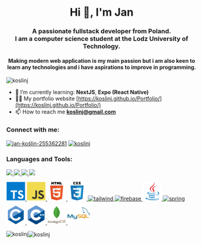 <h1 align="center">Hi 👋, I'm Jan</h1>
<h3 align="center">A passionate fullstack developer from Poland.<br/>I am a computer science student at the Lodz University of Technology.</h3>
<h4 align="center">Making modern web application is my main passion but i am also keen to learn any technologies and i have aspirations to improve in programming.</h4>

<p align="left"> <img src="https://komarev.com/ghpvc/?username=koslinj&label=Profile%20views&color=0e75b6&style=flat" alt="koslinj" /> </p>

- 🌱 I’m currently learning: **NextJS**,  **Expo (React Native)**
- 👨‍💻 My portfolio website [https://koslinj.github.io/Portfolio/](https://koslinj.github.io/Portfolio/)
- 📫 How to reach me **koslinj@gmail.com**

<h3 align="left">Connect with me:</h3>
<p align="left">
<a href="https://linkedin.com/in/jan-koślin-255362281" target="blank"><img align="center" src="https://raw.githubusercontent.com/rahuldkjain/github-profile-readme-generator/master/src/images/icons/Social/linked-in-alt.svg" alt="jan-koślin-255362281" height="40" width="40" /></a>
<a href="https://www.leetcode.com/koslinj" target="blank"><img align="center" src="https://raw.githubusercontent.com/rahuldkjain/github-profile-readme-generator/master/src/images/icons/Social/leet-code.svg" alt="koslinj" height="40" width="40" /></a>
</p>

<h3 align="left">Languages and Tools:</h3>
<a href="https://nextjs.org/" target="_blank" rel="noreferrer">
  <img src="https://img.shields.io/badge/Next-black?style=for-the-badge&logo=next.js&logoColor=white" />
</a>
<a href="https://reactjs.org/" target="_blank" rel="noreferrer">
  <img src="https://img.shields.io/badge/react-%2320232a.svg?style=for-the-badge&logo=react&logoColor=%2361DAFB" />
</a>
<a href="https://nodejs.org" target="_blank" rel="noreferrer">
  <img src="https://img.shields.io/badge/node.js-6DA55F?style=for-the-badge&logo=node.js&logoColor=white" />
</a>
<a href="https://expressjs.com" target="_blank" rel="noreferrer">
  <img src="https://img.shields.io/badge/express.js-%23404d59.svg?style=for-the-badge&logo=express&logoColor=%2361DAFB)" />
</a>
<p align="left"> 
  <a href="https://www.typescriptlang.org/" target="_blank" rel="noreferrer"> 
    <img src="https://raw.githubusercontent.com/devicons/devicon/master/icons/typescript/typescript-original.svg" alt="typescript" width="50" height="50"/> 
  </a> 
  <a href="https://developer.mozilla.org/en-US/docs/Web/JavaScript" target="_blank" rel="noreferrer"> 
    <img src="https://raw.githubusercontent.com/devicons/devicon/master/icons/javascript/javascript-original.svg" alt="javascript" width="50" height="50"/> 
  </a> 
  <a href="https://www.w3.org/html/" target="_blank" rel="noreferrer"> 
    <img src="https://raw.githubusercontent.com/devicons/devicon/master/icons/html5/html5-original-wordmark.svg" alt="html5" width="50" height="50"/> 
  </a> 
  <a href="https://www.w3schools.com/css/" target="_blank" rel="noreferrer"> 
    <img src="https://raw.githubusercontent.com/devicons/devicon/master/icons/css3/css3-original-wordmark.svg" alt="css3" width="50" height="50"/> 
  </a>
  <a href="https://tailwindcss.com/" target="_blank" rel="noreferrer"> 
    <img src="https://www.vectorlogo.zone/logos/tailwindcss/tailwindcss-icon.svg" alt="tailwind" width="50" height="50"/> 
  </a> 
  <a href="https://firebase.google.com/" target="_blank" rel="noreferrer"> 
    <img src="https://www.vectorlogo.zone/logos/firebase/firebase-icon.svg" alt="firebase" width="50" height="50"/> 
  </a> 
  <a href="https://www.java.com" target="_blank" rel="noreferrer"> 
    <img src="https://raw.githubusercontent.com/devicons/devicon/master/icons/java/java-original.svg" alt="java" width="50" height="50"/> 
  </a>
  <a href="https://spring.io/" target="_blank" rel="noreferrer"> 
    <img src="https://www.vectorlogo.zone/logos/springio/springio-icon.svg" alt="spring" width="50" height="50"/> 
  </a> 
  <a href="https://www.cprogramming.com/" target="_blank" rel="noreferrer"> 
    <img src="https://raw.githubusercontent.com/devicons/devicon/master/icons/c/c-original.svg" alt="c" width="50" height="50"/>
  </a> 
  <a href="https://www.w3schools.com/cpp/" target="_blank" rel="noreferrer"> 
    <img src="https://raw.githubusercontent.com/devicons/devicon/master/icons/cplusplus/cplusplus-original.svg" alt="cplusplus" width="50" height="50"/> 
  </a> 
  <a href="https://www.mongodb.com/" target="_blank" rel="noreferrer"> 
    <img src="https://raw.githubusercontent.com/devicons/devicon/master/icons/mongodb/mongodb-original-wordmark.svg" alt="mongodb" width="50" height="50"/> 
  </a>
  <a href="https://www.mysql.com/" target="_blank" rel="noreferrer"> 
    <img src="https://raw.githubusercontent.com/devicons/devicon/master/icons/mysql/mysql-original-wordmark.svg" alt="mysql" width="60" height="60"/> 
  </a>
</p>

<p><img align="left" src="https://github-readme-stats.vercel.app/api/top-langs?username=koslinj&show_icons=true&locale=en&layout=compact" alt="koslinj" /></p>
<p><img align="center" src="https://github-readme-streak-stats.herokuapp.com/?user=koslinj&" alt="koslinj" /></p>

<!--
**koslinj/koslinj** is a ✨ _special_ ✨ repository because its `README.md` (this file) appears on your GitHub profile.

Here are some ideas to get you started:

- 🔭 I’m currently working on ...
- 🌱 I’m currently learning ...
- 👯 I’m looking to collaborate on ...
- 🤔 I’m looking for help with ...
- 💬 Ask me about ...
- 📫 How to reach me: ...
- 😄 Pronouns: ...
- ⚡ Fun fact: ...
-->
